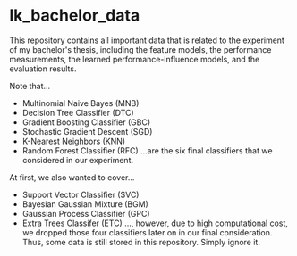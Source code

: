 # lk_bachelor_data
This repository contains all important data that is related to the experiment of my bachelor's thesis, including the feature models, the performance measurements, the learned performance-influence models, and the evaluation results.

Note that...
- Multinomial Naive Bayes (MNB)
- Decision Tree Classifier (DTC)
- Gradient Boosting Classifier (GBC)
- Stochastic Gradient Descent (SGD)
- K-Nearest Neighbors (KNN)
- Random Forest Classifier (RFC)
...are the six final classifiers that we considered in our experiment.

At first, we also wanted to cover...
- Support Vector Classifier (SVC)
- Bayesian Gaussian Mixture (BGM)
- Gaussian Process Classifier (GPC)
- Extra Trees Classifer (ETC)
..., however, due to high computational cost, we dropped those four classifiers later on in our final consideration. Thus, some data is still stored in this repository. Simply ignore it.
